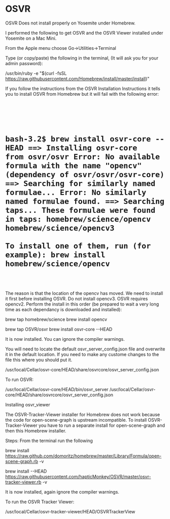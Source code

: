 # OSVR

OSVR Does not install properly on Yosemite under Homebrew.

I performed the following to get OSVR and the OSVR Viewer installed under Yosemite on a Mac Mini.

From the Apple menu choose Go->Utilities->Terminal

Type (or copy/paste) the following in the terminal, (It will ask you for your admin password): 

/usr/bin/ruby -e "$(curl -fsSL https://raw.githubusercontent.com/Homebrew/install/master/install)"

If you follow the instructions from the OSVR Installation Instructions it tells you to install OSVR from Homebrew but it will fail with the following error:
<h1>
<code>

bash-3.2$ brew install osvr-core --HEAD
==> Installing osvr-core from osvr/osvr
Error: No available formula with the name "opencv" (dependency of osvr/osvr/osvr-core)
==> Searching for similarly named formulae...
Error: No similarly named formulae found.
==> Searching taps...
These formulae were found in taps:
homebrew/science/opencv                  homebrew/science/opencv3               
To install one of them, run (for example):
  brew install homebrew/science/opencv

</code>
</h1>
The reason is that the location of the opencv has moved.  We need to install it first before installing OSVR.  Do not install opencv3.  OSVR requires opencv2. Perform the install in this order (be prepared to wait a very long time as each dependancy is downloaded and installed):

brew tap homebrew/science
brew install opencv

brew tap OSVR/osvr
brew install osvr-core --HEAD

It is now installed.  You can ignore the compiler warnings.

You will need to locate the default osvr_server_config.json file and overwrite it in the default location.  If you need to make any custome changes to the file this where you should put it.

/usr/local/Cellar/osvr-core/HEAD/share/osvrcore/osvr_server_config.json

To run OSVR:

/usr/local/Cellar/osvr-core/HEAD/bin/osvr_server /usr/local/Cellar/osvr-core/HEAD/share/osvrcore/osvr_server_config.json


Installing osvr_viewer

The OSVR-Tracker-Viewer installer for Homebrew does not work because the code for open-scene-graph is upstream incompatible.  To install OSVR-Tracker-Viewer you have to run a separate install for open-scene-graph and then this Homebrew installer.

Steps: From the terminal run the following

brew install https://raw.github.com/domoritz/homebrew/master/Library/Formula/open-scene-graph.rb -v

brew install --HEAD https://raw.githubusercontent.com/hapticMonkey/OSVR/master/osvr-tracker-viewer.rb -v

It is now installed, again ignore the compiler warnings.

To run the OSVR Tracker Viewer:

/usr/local/Cellar/osvr-tracker-viewer/HEAD/OSVRTrackerView
